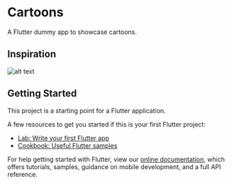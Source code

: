 # Cartoons

A Flutter dummy app to showcase cartoons.

## Inspiration 
![alt text](https://res.cloudinary.com/flavy/image/upload/v1563615036/ezgif-1-03fb382c4e25_ve7oyi.gif "Inspiration")


## Getting Started

This project is a starting point for a Flutter application.

A few resources to get you started if this is your first Flutter project:

- [Lab: Write your first Flutter app](https://flutter.dev/docs/get-started/codelab)
- [Cookbook: Useful Flutter samples](https://flutter.dev/docs/cookbook)

For help getting started with Flutter, view our
[online documentation](https://flutter.dev/docs), which offers tutorials,
samples, guidance on mobile development, and a full API reference.

